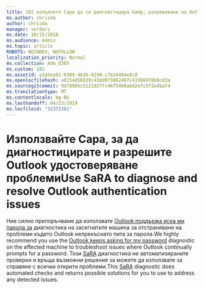 ```yaml
---
title: 182 изпълнете Сара да се диагностицира &amp; разрешаване на Outlook удостоверяване въпроси
ms.author: chrisda
author: chrisda
manager: serdars
ms.date: 10/15/2018
ms.audience: Admin
ms.topic: article
ROBOTS: NOINDEX, NOFOLLOW
localization_priority: Normal
ms.collection: Adm_O365
ms.custom: 182
ms.assetid: a3a5ea91-6989-4616-9290-c7b24484e8c8
ms.openlocfilehash: a8154d56839c43dd073862467c43366978b8cd3a
ms.sourcegitcommit: 9d78905c512192ffc4675468abd2efc5f2e4baf4
ms.translationtype: MT
ms.contentlocale: bg-BG
ms.lasthandoff: 04/23/2019
ms.locfileid: "32372261"
---
```

# <a name="use-sara-to-diagnose-and-resolve-outlook-authentication-issues"></a><span data-ttu-id="719ed-102">Използвайте Сара, за да диагностицирате и разрешите Outlook удостоверяване проблеми</span><span class="sxs-lookup"><span data-stu-id="719ed-102">Use SaRA to diagnose and resolve Outlook authentication issues</span></span>

<span data-ttu-id="719ed-103">Ние силно препоръчваме да използвате [Outlook поддържа иска ми парола за](https://aka.ms/SaRA-OutlookPwdPrompt-Alchemy) диагностика на засегнатите машина за отстраняване на проблеми където Outlook непрекъснато пита за парола.</span><span class="sxs-lookup"><span data-stu-id="719ed-103">We highly recommend you use the [Outlook keeps asking for my password](https://aka.ms/SaRA-OutlookPwdPrompt-Alchemy) diagnostic on the affected machine to troubleshoot issues where Outlook continually prompts for a password.</span></span> <span data-ttu-id="719ed-104">Този [SaRA](https://diagnostics.office.com/#/) диагностика не автоматизираните проверки и връща възможни решения за можете да използвате за справяне с всички открити проблеми.</span><span class="sxs-lookup"><span data-stu-id="719ed-104">This [SaRA](https://diagnostics.office.com/#/) diagnostic does automated checks and returns possible solutions for you to use to address any detected issues.</span></span>
